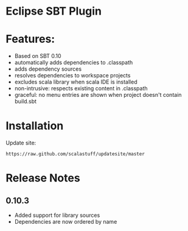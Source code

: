 
Eclipse SBT Plugin
==================

# Features:

- Based on SBT 0.10
- automatically adds dependencies to .classpath
- adds dependency sources
- resolves dependencies to workspace projects
- excludes scala library when scala IDE is installed
- non-intrusive: respects existing content in .classpath
- graceful: no menu entries are shown when project doesn't contain build.sbt

# Installation

Update site:

	https://raw.github.com/scalastuff/updatesite/master

# Release Notes

## 0.10.3

- Added support for library sources
- Dependencies are now ordered by name

